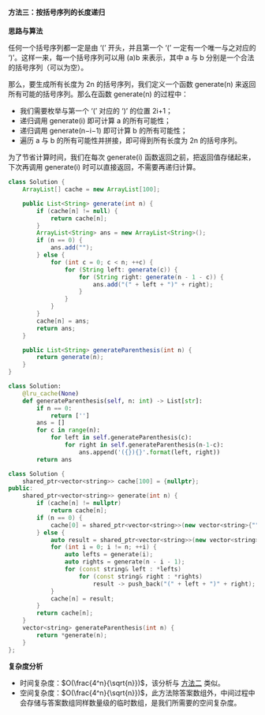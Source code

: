 ﻿#### [](https://leetcode.cn/problems/generate-parentheses/solution/gua-hao-sheng-cheng-by-leetcode-solution//#方法三：按括号序列的长度递归)方法三：按括号序列的长度递归

**思路与算法**

任何一个括号序列都一定是由 ‘(’ 开头，并且第一个 ‘(’ 一定有一个唯一与之对应的 ‘)’。这样一来，每一个括号序列可以用 (a)b 来表示，其中 a 与 b 分别是一个合法的括号序列（可以为空）。

那么，要生成所有长度为 2n 的括号序列，我们定义一个函数 generate(n) 来返回所有可能的括号序列。那么在函数 generate(n) 的过程中：

-   我们需要枚举与第一个 ‘(’ 对应的 ‘)’ 的位置 2i+1；
-   递归调用 generate(i) 即可计算 a 的所有可能性；
-   递归调用 generate(n−i−1) 即可计算 b 的所有可能性；
-   遍历 a 与 b 的所有可能性并拼接，即可得到所有长度为 2n 的括号序列。

为了节省计算时间，我们在每次 generate(i) 函数返回之前，把返回值存储起来，下次再调用 generate(i) 时可以直接返回，不需要再递归计算。

```Java
class Solution {
    ArrayList[] cache = new ArrayList[100];

    public List<String> generate(int n) {
        if (cache[n] != null) {
            return cache[n];
        }
        ArrayList<String> ans = new ArrayList<String>();
        if (n == 0) {
            ans.add("");
        } else {
            for (int c = 0; c < n; ++c) {
                for (String left: generate(c)) {
                    for (String right: generate(n - 1 - c)) {
                        ans.add("(" + left + ")" + right);
                    }
                }
            }
        }
        cache[n] = ans;
        return ans;
    }

    public List<String> generateParenthesis(int n) {
        return generate(n);
    }
}
```

```Python
class Solution:
    @lru_cache(None)
    def generateParenthesis(self, n: int) -> List[str]:
        if n == 0:
            return ['']
        ans = []
        for c in range(n):
            for left in self.generateParenthesis(c):
                for right in self.generateParenthesis(n-1-c):
                    ans.append('({}){}'.format(left, right))
        return ans
```

```C++
class Solution {
    shared_ptr<vector<string>> cache[100] = {nullptr};
public:
    shared_ptr<vector<string>> generate(int n) {
        if (cache[n] != nullptr)
            return cache[n];
        if (n == 0) {
            cache[0] = shared_ptr<vector<string>>(new vector<string>{""});
        } else {
            auto result = shared_ptr<vector<string>>(new vector<string>);
            for (int i = 0; i != n; ++i) {
                auto lefts = generate(i);
                auto rights = generate(n - i - 1);
                for (const string& left : *lefts)
                    for (const string& right : *rights)
                        result -> push_back("(" + left + ")" + right);
            }
            cache[n] = result;
        }
        return cache[n];
    }
    vector<string> generateParenthesis(int n) {
        return *generate(n);
    }
};
```

**复杂度分析**

-   时间复杂度：$O(\frac{4^n}{\sqrt{n}})$，该分析与 [方法二](https://leetcode.cn/problems/generate-parentheses/solution/gua-hao-sheng-cheng-by-leetcode-solution//#%E6%96%B9%E6%B3%95%E4%BA%8C%EF%BC%9A%E5%9B%9E%E6%BA%AF%E6%B3%95) 类似。
-   空间复杂度：$O(\frac{4^n}{\sqrt{n}})$，此方法除答案数组外，中间过程中会存储与答案数组同样数量级的临时数组，是我们所需要的空间复杂度。
